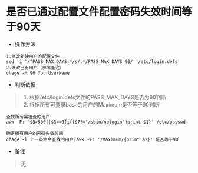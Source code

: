 # 是否已通过配置文件配置密码失效时间等于90天

- 操作方法
```
1.修改新建用户的配置文件
sed -i '/^PASS_MAX_DAYS.*/s/.*/PASS_MAX_DAYS 90/' /etc/login.defs
2.修改已有用户（参考备注）
chage -M 90 YourUserName
```

- 判断依据
> 1. 根据/etc/login.defs文件的PASS_MAX_DAYS是否为90判断
> 2. 根据所有可登录bash的用户的Maximum是否等于90判断
```
查找所有需检查的用户
awk -F: '$3>500||$3==0{if($7!="/sbin/nologin")print $1}' /etc/passwd
```
```
确定所有用户的密码失效时间
chage -l 上一条命令查找的用户|awk -F: '/Maximum/{print $2}' 是否等于90
```


- 备注
> 无